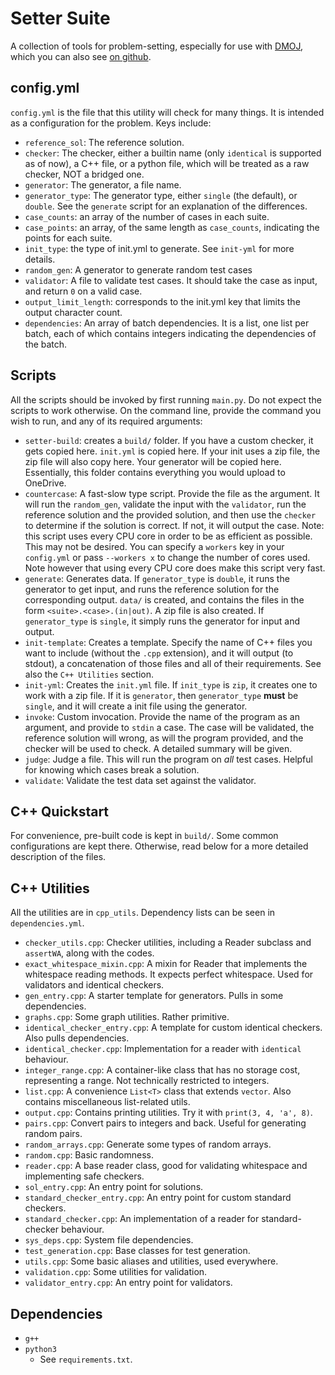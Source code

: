 # Setter Suite

A collection of tools for problem-setting, especially for use with [DMOJ](https://dmoj.ca), which you can also see [on github](https://github.com/DMOJ/judge-server).

## config.yml

`config.yml` is the file that this utility will check for many things. It is intended as a configuration for the problem. Keys include:

- `reference_sol`: The reference solution.
- `checker`: The checker, either a builtin name (only `identical` is supported as of now), a C++ file, or a python file, which will be treated as a raw checker, NOT a bridged one.
- `generator`: The generator, a file name.
- `generator_type`: The generator type, either `single` (the default), or `double`. See the `generate` script for an explanation of the differences.
- `case_counts`: an array of the number of cases in each suite.
- `case_points`: an array, of the same length as `case_counts`, indicating the points for each suite.
- `init_type`: the type of init.yml to generate. See `init-yml` for more details.
- `random_gen`: A generator to generate random test cases
- `validator`: A file to validate test cases. It should take the case as input, and return `0` on a valid case.
- `output_limit_length`: corresponds to the init.yml key that limits the output character count.
- `dependencies`: An array of batch dependencies. It is a list, one list per batch, each of which contains integers indicating the dependencies of the batch.

## Scripts

All the scripts should be invoked by first running `main.py`. Do not expect the scripts to work otherwise. On the command line, provide the command you wish to run, and any of its required arguments:

- `setter-build`: creates a `build/` folder. If you have a custom checker, it gets copied here. `init.yml` is copied here. If your init uses a zip file, the zip file will also copy here. Your generator will be copied here. Essentially, this folder contains everything you would upload to OneDrive.
- `countercase`: A fast-slow type script. Provide the file as the argument. It will run the `random_gen`, validate the input with the `validator`, run the reference solution and the provided solution, and then use the `checker` to determine if the solution is correct. If not, it will output the case. Note: this script uses every CPU core in order to be as efficient as possible. This may not be desired. You can specify a `workers` key in your `config.yml` or pass `--workers x` to change the number of cores used. Note however that using every CPU core does make this script very fast.
- `generate`: Generates data. If `generator_type` is `double`, it runs the generator to get input, and runs the reference solution for the corresponding output. `data/` is created, and contains the files in the form `<suite>.<case>.(in|out)`. A zip file is also created. If `generator_type` is `single`, it simply runs the generator for input and output.
- `init-template`: Creates a template. Specify the name of C++ files you want to include (without the `.cpp` extension), and it will output (to stdout), a concatenation of those files and all of their requirements. See also the `C++ Utilities` section.
- `init-yml`: Creates the `init.yml` file. If `init_type` is `zip`, it creates one to work with a zip file. If it is `generator`, then `generator_type` **must** be `single`, and it will create a init file using the generator.
- `invoke`: Custom invocation. Provide the name of the program as an argument, and provide to `stdin` a case. The case will be validated, the reference solution will wrong, as will the program provided, and the checker will be used to check. A detailed summary will be given.
- `judge`: Judge a file. This will run the program on _all_ test cases. Helpful for knowing which cases break a solution.
- `validate`: Validate the test data set against the validator.

## C++ Quickstart

For convenience, pre-built code is kept in `build/`. Some common configurations are kept there. Otherwise, read below for a more detailed description of the files.

## C++ Utilities

All the utilities are in `cpp_utils`. Dependency lists can be seen in `dependencies.yml`.

- `checker_utils.cpp`: Checker utilities, including a Reader subclass and `assertWA`, along with the codes.
- `exact_whitespace_mixin.cpp`: A mixin for Reader that implements the whitespace reading methods. It expects perfect whitespace. Used for validators and identical checkers.
- `gen_entry.cpp`: A starter template for generators. Pulls in some dependencies.
- `graphs.cpp`: Some graph utilities. Rather primitive.
- `identical_checker_entry.cpp`: A template for custom identical checkers. Also pulls dependencies.
- `identical_checker.cpp`: Implementation for a reader with `identical` behaviour.
- `integer_range.cpp`: A container-like class that has no storage cost, representing a range. Not technically restricted to integers.
- `list.cpp`: A convenience `List<T>` class that extends `vector`. Also contains miscellaneous list-related utils.
- `output.cpp`: Contains printing utilities. Try it with `print(3, 4, 'a', 8)`.
- `pairs.cpp`: Convert pairs to integers and back. Useful for generating random pairs.
- `random_arrays.cpp`: Generate some types of random arrays.
- `random.cpp`: Basic randomness.
- `reader.cpp`: A base reader class, good for validating whitespace and implementing safe checkers.
- `sol_entry.cpp`: An entry point for solutions.
- `standard_checker_entry.cpp`: An entry point for custom standard checkers.
- `standard_checker.cpp`: An implementation of a reader for standard-checker behaviour.
- `sys_deps.cpp`: System file dependencies.
- `test_generation.cpp`: Base classes for test generation.
- `utils.cpp`: Some basic aliases and utilities, used everywhere.
- `validation.cpp`: Some utilities for validation.
- `validator_entry.cpp`: An entry point for validators.

## Dependencies
- `g++`
- `python3`
  - See `requirements.txt`.
